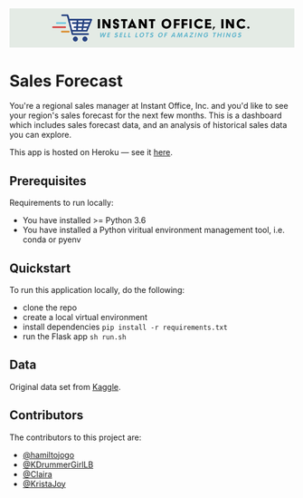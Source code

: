 <img src="https://github.com/KristaJoy/sales-forecast/blob/main/Resources/logo.png">


# Sales Forecast
You're a regional sales manager at Instant Office, Inc. and you'd like to see your region's sales forecast for the next few months. This is a dashboard which includes sales forecast data, and an analysis of historical sales data you can explore. 

This app is hosted on Heroku — see it [here](https://instantoffice.herokuapp.com/).

## Prerequisites
Requirements to run locally:
* You have installed >= Python 3.6
* You have installed a Python viritual environment management tool, i.e. conda or pyenv

## Quickstart
To run this application locally, do the following:
* clone the repo
* create a local virtual environment 
* install dependencies `pip install -r requirements.txt`
* run the Flask app `sh run.sh`

## Data
Original data set from [Kaggle](https://www.kaggle.com/rohitsahoo/sales-forecasting).

## Contributors
The contributors to this project are:
* [@hamiltojogo](https://github.com/hamiltojogo)
* [@KDrummerGirlLB](https://github.com/DrummerGirlLB)
* [@Claira](https://github.com/julia-claira)
* [@KristaJoy](https://github.com/KristaJoy)
